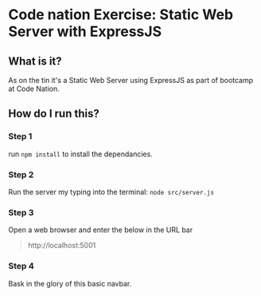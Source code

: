 # Code nation Exercise: Static Web Server with ExpressJS

## What is it?

As on the tin it's a Static Web Server using  ExpressJS as part of bootcamp at Code Nation.

## How do I run this?

### Step 1
run `npm install` to install the dependancies.

### Step 2

Run the server my typing into the terminal:
`node src/server.js`

### Step 3

Open a web browser and enter the below in the URL bar

> http://localhost:5001

### Step 4

Bask in the glory of this basic navbar.